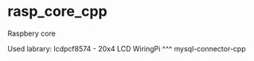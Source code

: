 rasp_core_cpp
=============

Raspbery core

Used labrary:
lcdpcf8574 - 20x4 LCD
WiringPi ^^^
mysql-connector-cpp


